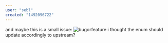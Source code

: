 ```yaml
---
user: "sebl"
created: "1492096722"
---
```


and maybe this is a small issue:
![bugorfeature](https://media.giphy.com/media/l0IyelcFIMMixdams/giphy.gif) 
i thought the enum should update accordingly to upstream?
